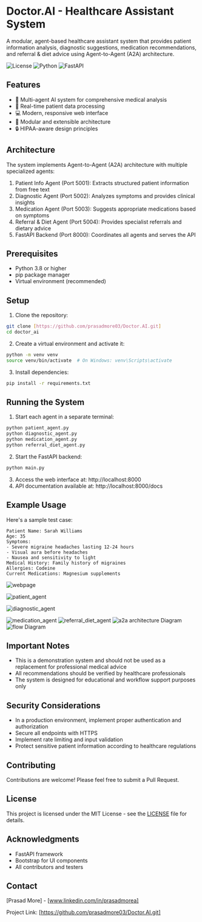 # Doctor.AI - Healthcare Assistant System

A modular, agent-based healthcare assistant system that provides patient information analysis, diagnostic suggestions, medication recommendations, and referral & diet advice using Agent-to-Agent (A2A) architecture.

![License](https://img.shields.io/badge/license-MIT-blue.svg)
![Python](https://img.shields.io/badge/python-3.8+-blue.svg)
![FastAPI](https://img.shields.io/badge/FastAPI-0.68+-green.svg)

## Features

- 🏥 Multi-agent AI system for comprehensive medical analysis
- 🔄 Real-time patient data processing
- 💻 Modern, responsive web interface
- 🔌 Modular and extensible architecture
- 🔒 HIPAA-aware design principles

## Architecture

The system implements Agent-to-Agent (A2A) architecture with multiple specialized agents:

1. Patient Info Agent (Port 5001): Extracts structured patient information from free text
2. Diagnostic Agent (Port 5002): Analyzes symptoms and provides clinical insights
3. Medication Agent (Port 5003): Suggests appropriate medications based on symptoms
4. Referral & Diet Agent (Port 5004): Provides specialist referrals and dietary advice
5. FastAPI Backend (Port 8000): Coordinates all agents and serves the API

## Prerequisites

- Python 3.8 or higher
- pip package manager
- Virtual environment (recommended)

## Setup

1. Clone the repository:
```bash
git clone [https://github.com/prasadmore03/Doctor.AI.git]
cd doctor_ai
```

2. Create a virtual environment and activate it:
```bash
python -m venv venv
source venv/bin/activate  # On Windows: venv\Scripts\activate
```

3. Install dependencies:
```bash
pip install -r requirements.txt
```

## Running the System

1. Start each agent in a separate terminal:
```bash
python patient_agent.py
python diagnostic_agent.py
python medication_agent.py
python referral_diet_agent.py
```

2. Start the FastAPI backend:
```bash
python main.py
```

3. Access the web interface at: http://localhost:8000
4. API documentation available at: http://localhost:8000/docs

## Example Usage

Here's a sample test case:

```text
Patient Name: Sarah Williams
Age: 35
Symptoms:
- Severe migraine headaches lasting 12-24 hours
- Visual aura before headaches
- Nausea and sensitivity to light
Medical History: Family history of migraines
Allergies: Codeine
Current Medications: Magnesium supplements
```

![webpage](1.JPG)

![ patient_agent](2..JPG)

![diagnostic_agent](3.JPG)

![medication_agent](4..JPG)
![referral_diet_agent](5..JPG)
![a2a architecture Diagram](a2a_architecture.JPG)
![flow Diagram](flow_diagram.JPG)

## Important Notes

- This is a demonstration system and should not be used as a replacement for professional medical advice
- All recommendations should be verified by healthcare professionals
- The system is designed for educational and workflow support purposes only

## Security Considerations

- In a production environment, implement proper authentication and authorization
- Secure all endpoints with HTTPS
- Implement rate limiting and input validation
- Protect sensitive patient information according to healthcare regulations

## Contributing

Contributions are welcome! Please feel free to submit a Pull Request.

## License

This project is licensed under the MIT License - see the [LICENSE](LICENSE) file for details.

## Acknowledgments

- FastAPI framework
- Bootstrap for UI components
- All contributors and testers

## Contact

[Prasad More] - [www.linkedin.com/in/prasadmorea]

Project Link: [https://github.com/prasadmore03/Doctor.AI.git] 
